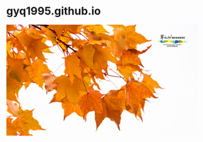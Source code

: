 # gyq1995.github.io
![image](https://github.com/gyq1995/gyq1995.github.io/blob/master/images/image.jpg)

